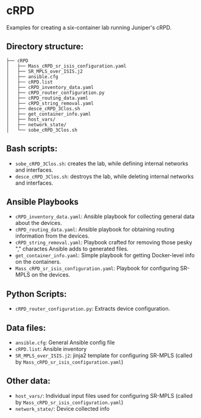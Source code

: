 # cRPD
Examples for creating a six-container lab running Juniper's cRPD.

## Directory structure:
```
├── cRPD
│   ├── Mass_cRPD_sr_isis_configuration.yaml
│   ├── SR_MPLS_over_ISIS.j2
│   ├── ansible.cfg
│   ├── cRPD.list
│   ├── cRPD_inventory_data.yaml
│   ├── cRPD_router_configuration.py
│   ├── cRPD_routing_data.yaml
│   ├── cRPD_string_removal.yaml
│   ├── desce_cRPD_3Clos.sh
│   ├── get_container_info.yaml
│   ├── host_vars/
│   ├── network_state/
│   └── sobe_cRPD_3Clos.sh
```
## Bash scripts:
- ```sobe_cRPD_3Clos.sh```: creates the lab, while defining internal networks and interfaces.
- ```desce_cRPD_3Clos.sh```: destroys the lab, while deleting internal networks and interfaces.

## Ansible Playbooks
- ```cRPD_inventory_data.yaml```: Ansible playbook for collecting general data about the devices.
- ```cRPD_routing_data.yaml```: Ansible playbook for obtaining routing information from the devices.
- ```cRPD_string_removal.yaml```: Playbook crafted for removing those pesky "," charactes Ansible adds to generated files.
- ```get_container_info.yaml```: Simple playbook for getting Docker-level info on the containers.
- ```Mass_cRPD_sr_isis_configuration.yaml```: Playbook for configuring SR-MPLS on the devices.

## Python Scripts:
- ```cRPD_router_configuration.py```: Extracts device configuration.

## Data files:
- ```ansible.cfg```: General Ansible config file
- ```cRPD.list```: Ansible inventory
- ```SR_MPLS_over_ISIS.j2```: jinja2 template for configuring SR-MPLS (called by ```Mass_cRPD_sr_isis_configuration.yaml```)

## Other data:
- ```host_vars/```: Individual input files used for configuring SR-MPLS (called by ```Mass_cRPD_sr_isis_configuration.yaml```)
- ```network_state/```: Device collected info

